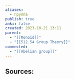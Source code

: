 ```yaml
---
aliases:
  - Группа
publish: true
anki: false
created: 2023-10-21 13:11
parent:
  - "[[Monoid]]"
  - "[[512.54 Group Theory]]"
connected:
  - "[[Abelian group]]"
---
```















**Sources:**
- 

